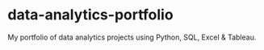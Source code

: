 # data-analytics-portfolio
My portfolio of data analytics projects using Python, SQL, Excel &amp; Tableau.
